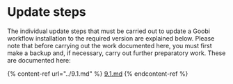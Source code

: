 # Update steps

The individual update steps that must be carried out to update a Goobi workflow installation to the required version are explained below. Please note that before carrying out the work documented here, you must first make a backup and, if necessary, carry out further preparatory work. These are documented here:

{% content-ref url="../9.1.md" %}
[9.1.md](../9.1.md)
{% endcontent-ref %}